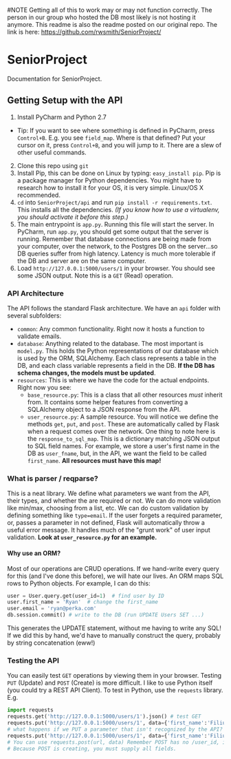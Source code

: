 #NOTE
Getting all of this to work may or may not function correctly. The person in our group who hosted the DB most likely is not hosting it anymore.
This readme is also the readme posted on our original repo. The link is here: https://github.com/rwsmith/SeniorProject/

# SeniorProject
Documentation for SeniorProject.

## Getting Setup with the API
1. Install PyCharm and Python 2.7
  * Tip: If you want to see where something is defined in PyCharm, press `Control+B`. E.g. you see `field_map`. Where is that defined? Put your cursor on it, press `Control+B`, and you will jump to it. There are a slew of other useful commands.
2. Clone this repo using `git`
3. Install Pip, this can be done on Linux by typing: `easy_install pip`. Pip is a
package manager for Python dependencies. You might have to research how to install it for your OS, it is very simple. Linux/OS X recommended.
4. `cd` into `SeniorProject/api` and run `pip install -r requirements.txt`. This installs all the dependencies. *(If you know how to use a virtualenv, you should activate it before this step.)*
5. The main entrypoint is `app.py`. Running this file will start the server. In PyCharm, run `app.py`, you should get some output that the server is running. Remember that database connections are being made from your computer, over the network, to the Postgres DB on the server...so DB queries suffer from high latency. Latency is much more tolerable if the DB and server are on the same computer.
6. Load `http://127.0.0.1:5000/users/1` in your browser. You should see some JSON output. Note this is a `GET` (Read) operation.


### API Architecture ###
The API follows the standard Flask architecture. We have an `api` folder with several subfolders:
* `common`: Any common functionality. Right now it hosts a function to validate emails.
* `database`: Anything related to the database. The most important is `model.py`. This holds the Python representations of our database which is used by the ORM, SQLAlchemy. Each class represents a table in the DB, and each class variable represents a field in the DB. **If the DB has schema changes, the models must be updated**.
* `resources`: This is where we have the code for the actual endpoints. Right now you see:
  * `base_resource.py`: This is a class that all other resources *must* inherit from. It contains some helper features from converting a SQLAlchemy object to a JSON response from the API.
  * `user_resource.py`: A sample resource. You will notice we define the methods `get`, `put`, and `post`. These are automatically called by Flask when a request comes over the network. One thing to note here is the `response_to_sql_map`. This is a dictionary matching JSON output to SQL field names. For example, we store a user's first name in the DB as `user_fname`, but, in the API, we want the field to be called `first_name`. **All resources must have this map!**

### What is parser / reqparse? ###
This is a neat library. We define what parameters we want from the API, their types, and whether the are required or not. We can do more validation like min/max, choosing from a list, etc. We can do custom validation by defining something like `type=email`. If the user forgets a required parameter, or, passes a parameter in not defined, Flask will automatically throw a useful error message. It handles much of the "grunt work" of user input validation. **Look at `user_resource.py` for an example.**

#### Why use an ORM? ####
Most of our operations are CRUD operations. If we hand-write every query for this (and I've done this before), we will hate our lives. An ORM maps SQL rows to Python objects. For example, I can do this:
```python
user = User.query.get(user_id=1)  # find user by ID
user.first_name = 'Ryan'  # change the first_name
user.email = 'ryan@perka.com'
db.session.commit() # write to the DB (run UPDATE Users SET ...)
```
This generates the UPDATE statement, without me having to write any SQL! If we did this by hand, we'd have to manually construct the query, probably by string concatenation (eww!)

### Testing the API ###
You can easily test `GET` operations by viewing them in your browser. Testing `PUT` (Update) and `POST` (Create) is more difficult. I like to use Python itself (you could try a REST API Client).
To test in Python, use the `requests` library. E.g.
```python
import requests
requests.get('http://127.0.0.1:5000/users/1').json() # test GET
requests.put('http://127.0.0.1:5000/users/1', data={'first_name':'Filius', 'email':'filius@hogwarts.com'}) # test PUT
# what happens if we PUT a parameter that isn't recognized by the API?
requests.put('http://127.0.0.1:5000/users/1', data={'first_name':'Filius', 'email':'filius@hogwarts.com', 'fake_name':'ddd'}) # test PUT, error!
# You can use requests.post(url, data) Remember POST has no /user_id, it is just http://XXX/users.
# Because POST is creating, you must supply all fields.
```
